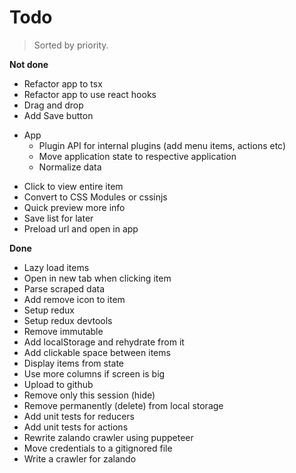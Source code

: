 # Todo

> Sorted by priority.

__Not done__

- Refactor app to tsx
- Refactor app to use react hooks
- Drag and drop
- Add Save button
+ App
	- Plugin API for internal plugins (add menu items, actions etc)
	- Move application state to respective application
	- Normalize data
- Click to view entire item
- Convert to CSS Modules or cssinjs
- Quick preview more info
- Save list for later
- Preload url and open in app

__Done__

- Lazy load items
- Open in new tab when clicking item
- Parse scraped data
- Add remove icon to item
- Setup redux
- Setup redux devtools
- Remove immutable
- Add localStorage and rehydrate from it
- Add clickable space between items
- Display items from state
- Use more columns if screen is big
- Upload to github
- Remove only this session (hide)
- Remove permanently (delete) from local storage
- Add unit tests for reducers
- Add unit tests for actions
- Rewrite zalando crawler using puppeteer
- Move credentials to a gitignored file
- Write a crawler for zalando